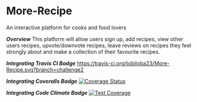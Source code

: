 # More-Recipe
An interactive platform for cooks and food lovers

***Overview***
This platform will allow users sign up, add recipes, view other users recipes, upvote/downvote recipes, leave reviews on recipes they feel strongly about and make a collection of their favourite recipes.

***Integrating Travis CI Badge***
https://travis-ci.org/tobiloba23/More-Recipe.svg?branch=challenge2

***Integrating Coveralls Badge***
[![Coverage Status](https://coveralls.io/repos/github/tobiloba23/More-Recipe/badge.svg?branch=master)](https://coveralls.io/github/tobiloba23/More-Recipe?branch=challenge2)

***Integrating Code Climate Badge***
[![Test Coverage](https://codeclimate.com/github/codeclimate/codeclimate/badges/coverage.svg)](https://codeclimate.com/github/codeclimate/codeclimate/coverage)
